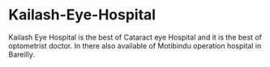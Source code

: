 # Kailash-Eye-Hospital
Kailash Eye Hospital is the best of Cataract eye Hospital and it is the best of optometrist doctor. In there also available of Motibindu operation hospital in Bareilly.
